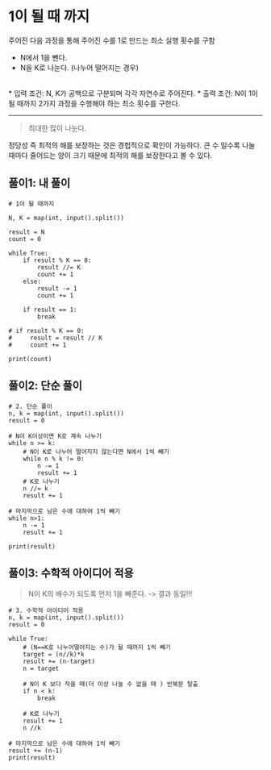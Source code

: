 # 1이 될 때 까지

주어진 다음 과정을 통해 주어진 수를 1로 만드는 최소 실행 횟수를 구함
* N에서 1을 뺀다.
* N을 K로 나눈다. (나누어 떨어지는 경우)
<br>
* 입력 조건: N, K가 공백으로 구분되며 각각 자연수로 주어진다.
* 출력 조건: N이 1이 될 때까지 2가지 과정을 수행해야 하는 최소 횟수를 구한다. 

---

> 최대한 많이 나눈다.

정당성 즉 최적의 해를 보장하는 것은 경헙적으로 확인이 가능하다. 큰 수 일수록 나눌 때마다 줄어드는 양이 
크기 때문에 최적의 해를 보장한다고 볼 수 있다. 

## 풀이1: 내 풀이
~~~
# 1이 될 때까지

N, K = map(int, input().split())

result = N
count = 0

while True:
    if result % K == 0:
        result //= K
        count += 1
    else:
        result -= 1
        count += 1

    if result == 1:
        break

# if result % K == 0:
#     result = result // K
#     count += 1

print(count)
~~~

## 풀이2: 단순 풀이
~~~
# 2. 단순 풀이
n, k = map(int, input().split())
result = 0

# N이 K이상이면 K로 계속 나누기
while n >= k:
    # N이 K로 나누어 떨어지지 않는다면 N에서 1씩 빼기
    while n % k != 0:
        n -= 1
        result += 1
    # K로 나누기
    n //= k
    result += 1
    
# 마지막으로 남은 수에 대하여 1씩 빼기
while n>1:
    n -= 1
    result += 1

print(result)
~~~

## 풀이3: 수학적 아이디어 적용

> N이 K의 배수가 되도록 먼저 1을 빼준다. -> 결과 동일!!!

~~~
# 3. 수학적 아이디어 적용
n, k = map(int, input().split())
result = 0

while True:
    # (N==K로 나누어떨어지는 수)가 될 때까지 1씩 빼기
    target = (n//k)*k
    result += (n-target)
    n = target

    # N이 K 보다 작을 때(더 이상 나눌 수 없을 때 ) 반복문 탈출
    if n < k:
        break

    # K로 나누기
    result += 1
    n //k

# 마지막으로 남은 수에 대하여 1씩 빼기
result += (n-1)
print(result)
~~~
